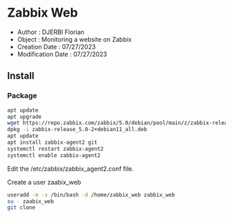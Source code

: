 # Zabbix Web

- Author : DJERBI Florian
- Object : Monitoring a website on Zabbix 
- Creation Date : 07/27/2023
- Modification Date : 07/27/2023


## Install
### Package
``` bash
apt update
apt upgrade
wget https://repo.zabbix.com/zabbix/5.0/debian/pool/main/z/zabbix-release/zabbix-release_5.0-2+debian11_all.deb
dpkg -i zabbix-release_5.0-2+debian11_all.deb
apt update
apt install zabbix-agent2 git
systemctl restart zabbix-agent2
systemctl enable zabbix-agent2
```

Edit the /etc/zabbix/zabbix_agent2.conf file.

Create a user zaabix_web
``` bash
useradd -m -s /bin/bash -d /home/zabbix_web zabbix_web
su - zaabix_web
git clone 
```

